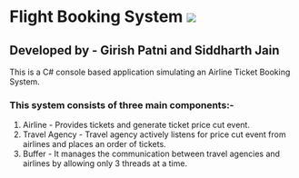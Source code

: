 # Flight Booking System ![](https://img.shields.io/badge/C%23--brightgreen.svg) 
## Developed by - Girish Patni and Siddharth Jain

This is a C# console based application simulating an Airline Ticket Booking System.

### This system consists of three main components:-
1. Airline - Provides tickets and generate ticket price cut event.
2. Travel Agency - Travel agency actively listens for price cut event from airlines and places an order of tickets.
3. Buffer - It manages the communication between travel agencies and airlines by allowing only 3 threads at a time.
